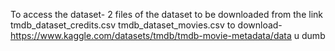 To access the dataset-
2 files of the dataset to be downloaded from the link
tmdb_dataset_credits.csv 
tmdb_dataset_movies.csv
to download- https://www.kaggle.com/datasets/tmdb/tmdb-movie-metadata/data
u dumb
